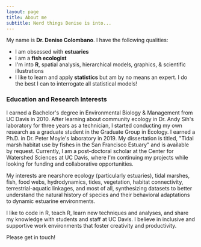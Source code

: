 ```yaml
---
layout: page
title: About me
subtitle: Nerd things Denise is into...
---
```


My name is **Dr. Denise Colombano**. I have the following qualities:

- I am obsessed with **estuaries**
- I am a **fish ecologist**
- I'm into **R**, spatial analysis, hierarchical models, graphics, & scientific illustrations
- I like to learn and apply **statistics** but am by no means an expert. I do the best I can to interrogate all statistical models!


### Education and Research Interests

I earned a Bachelor's degree in Environmental Biology & Management from UC Davis in 2010. After learning about community ecology in Dr. Andy Sih's laboratory for three years as a technician, I started conducting my own research as a graduate student in the Graduate Group in Ecology. I earned a Ph.D. in Dr. Peter Moyle's laboratory in 2019. My dissertation is titled, "Tidal marsh habitat use by fishes in the San Francisco Estuary" and is available by request. Currently, I am a post-doctoral scholar at the Center for Watershed Sciences at UC Davis, where I'm continuing my projects while looking for funding and collaborative opportunities.

My interests are nearshore ecology (particularly estuaries), tidal marshes, fish, food webs, hydrodynamics, tides, vegetation, habitat connectivity, terrestrial-aquatic linkages, and most of all, synthesizing datasets to better understand the natural history of species and their behavioral adaptations to dynamic estuarine environments.

I like to code in R, teach R, learn new techniques and analyses, and share my knowledge with students and staff at UC Davis. I believe in inclusive and supportive work environments that foster creativity and productivity.

Please get in touch!
